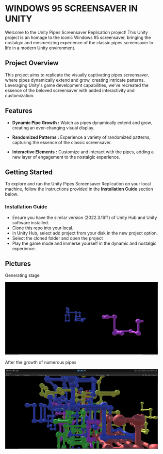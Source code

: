 # WINDOWS 95 SCREENSAVER IN UNITY
Welcome to the Unity Pipes Screensaver Replication project! This Unity project is an homage to the iconic Windows 95 screensaver, bringing the nostalgic and mesmerizing experience of the classic pipes screensaver to life in a modern Unity environment.

## Project Overview
This project aims to replicate the visually captivating pipes screensaver, where pipes dynamically extend and grow, creating intricate patterns. Leveraging Unity's game development capabilities, we've recreated the essence of the beloved screensaver with added interactivity and customization.

## Features
- __Dynamic Pipe Growth :__   Watch as pipes dynamically extend and grow, creating an ever-changing visual display.

- __Randomized Patterns :__
 Experience a variety of randomized patterns, capturing the essence of the classic screensaver.

 - __Interactive Elements :__
 Customize and interact with the pipes, adding a new layer of engagement to the nostalgic experience.

 ## Getting Started
 To explore and run the Unity Pipes Screensaver Replication on your local machine, follow the instructions provided in the __Installation Guide__ section below.
 ### Installation Guide
  - Ensure you have the similar version (2022.3.16f1) of Unity Hub and Unity software installed.
  - Clone this repo into your local.
  - In Unity Hub, select add project from your disk in the new project option.
  - Select the cloned folder and open the project
  - Play the game mode and immerse yourself in the dynamic and nostalgic experience. 

  ## Pictures

Generating stage

![](/pipesrandom1.png)

After the growth of numerous pipes

![](/Pipesrandom.png)



 